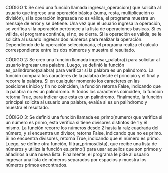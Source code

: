 CODIGO 1: Se creó una función llamada ingresar_operacion() que solicita al usuario que ingrese una operación básica (suma, resta, multiplicación o división), si la operación ingresada no es válida, el programa muestra un mensaje de error y se detiene. Una vez que el usuario ingresa la operación, se verifica si la operación pertenece a la lista de operaciones básicas. Si es válida, el programa continúa, si no, se cierra. Si la operación es válida, se le solicita al usuario ingresar dos números para realizar la operación. Dependiendo de la operación seleccionada, el programa realiza el cálculo correspondiente entre los dos números y muestra el resultado.
 
CÓDIGO 2: Se creó una función llamada ingresar_palabra() para solicitar al usuario ingresar una palabra. Luego, se definió la función es_palindromo(palabra) para verificar si la palabra es un palíndromo. La función compara los caracteres de la palabra desde el principio y el final y recorre la palabra. Si en cualquier momento los caracteres en las posiciones inicio y fin no coinciden, la función retorna False, indicando que la palabra no es un palíndromo. Si todos los caracteres coinciden, la función retorna True, para indicar que esta es un palíndromo. Finalmente, la función principal solicita al usuario una palabra, evalúa si es un palíndromo y muestra el resultado.

 CÓDIGO 3: Se definió una función llamada es_primo(numero) que verifica si un número es primo, esta verifica si tiene divisores distintos de 1 y él mismo. La función recorre los números desde 2 hasta la raíz cuadrada del número, y si encuentra un divisor, retorna False, indicando que no es primo. Si no encuentra divisores, retorna True, indicando que el número es primo. Luego, se define otra función, filtrar_primos(lista), que recibe una lista de números y utiliza la función es_primo() para usar aquellos que son primos y añadirlos a una nueva lista. Finalmente, el programa le pide al usuario ingresar una lista de números separados por espacios y muestra los números primos encontrados.
